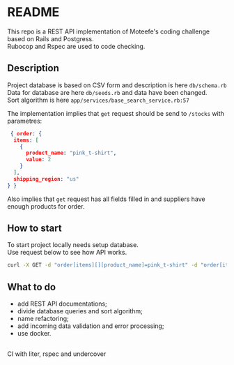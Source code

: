 # README


This repo is a REST API implementation of Moteefe's coding challenge based on Rails and Postgress.  
Rubocop and Rspec are used to code checking.

## Description
Project database is based on CSV form and description is here `db/schema.rb`  
Data for database are here `db/seeds.rb` and data have been changed.  
Sort algorithm is here `app/services/base_search_service.rb:57`  

The implementation implies that `get` request should be send to `/stocks` with parametres:
```json
 { order: {
  items: [
    {
      product_name: "pink_t-shirt",
      value: 2
    }
  ],
  shipping_region: "us"
} }
```
Also implies that `get` request has all fields filled in and suppliers have enough products for order.

## How to start
To start project locally needs setup database.  
Use request below to see how API works.  
```bash
curl -X GET -d "order[items][][product_name]=pink_t-shirt" -d "order[items][][value]=2" -d "order[shipping_region]=us" http://localhost:3000/stocks
```

## What to do
* add REST API documentations;
* divide database queries and sort algorithm;
* name refactoring;
* add incoming data validation and error processing;
* use docker.


##
CI with liter, rspec and undercover
